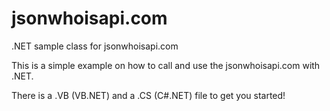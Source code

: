 # jsonwhoisapi.com
.NET sample class for jsonwhoisapi.com

This is a simple example on how to call and use the jsonwhoisapi.com with .NET. 

There is a .VB (VB.NET) and a .CS (C#.NET) file to get you started! 

